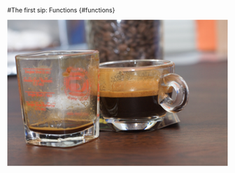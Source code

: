 
#The first sip: Functions {#functions}

![While Terroir tends toward pretty low body (particularly at its age when we pulled it), the crema's so thin on this shot due to it having been sipped from already!](images/half-drunk.jpg)